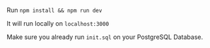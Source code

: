 Run
`npm install && npm run dev`

It will run locally on
`localhost:3000`

Make sure you already run `init.sql` on your PostgreSQL Database.
